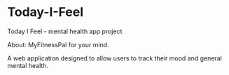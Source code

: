 # Today-I-Feel
Today I Feel - mental health app project

About: MyFitnessPal for your mind.

A web application designed to allow users to track their mood and general mental health.

